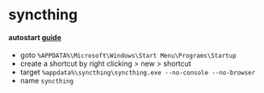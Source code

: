 # syncthing

#### autostart [guide](https://docs.syncthing.net/users/autostart.html#autostart-windows-startup)

- goto `%APPDATA%\Microsoft\Windows\Start Menu\Programs\Startup`
- create a shortcut by right clicking > new > shortcut
- target `%appdata%\syncthing\syncthing.exe --no-console --no-browser`
- name `syncthing`
